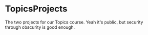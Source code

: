 TopicsProjects
==============

The two projects for our Topics course. Yeah it's public, but security through obscurity is good enough.
